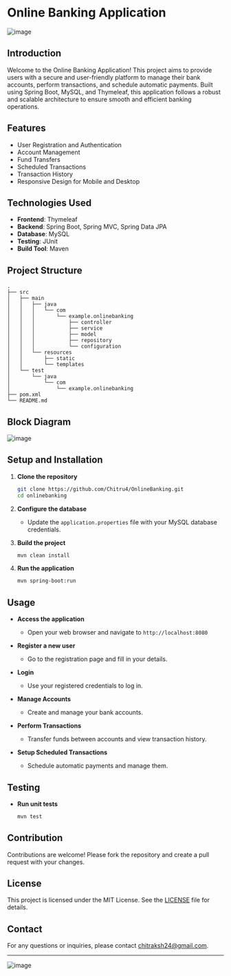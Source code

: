 # Online Banking Application

![image](https://github.com/Chitru4/OnlineBanking/assets/100341402/9792aec5-3246-4200-940d-ec69daee1512)

## Introduction

Welcome to the Online Banking Application! This project aims to provide users with a secure and user-friendly platform to manage their bank accounts, perform transactions, and schedule automatic payments. Built using Spring Boot, MySQL, and Thymeleaf, this application follows a robust and scalable architecture to ensure smooth and efficient banking operations.

## Features

- User Registration and Authentication
- Account Management
- Fund Transfers
- Scheduled Transactions
- Transaction History
- Responsive Design for Mobile and Desktop

## Technologies Used

- **Frontend**: Thymeleaf
- **Backend**: Spring Boot, Spring MVC, Spring Data JPA
- **Database**: MySQL
- **Testing**: JUnit
- **Build Tool**: Maven

## Project Structure

```plaintext
.
├── src
│   ├── main
│   │   ├── java
│   │   │   └── com
│   │   │       └── example.onlinebanking
│   │   │           ├── controller
│   │   │           ├── service
│   │   │           ├── model
│   │   │           ├── repository
│   │   │           └── configuration
│   │   └── resources
│   │       ├── static
│   │       └── templates
│   └── test
│       └── java
│           └── com
│               └── example.onlinebanking
├── pom.xml
└── README.md
```

## Block Diagram

![image](https://github.com/Chitru4/OnlineBanking/assets/100341402/0b0c8aad-29b3-4933-b7b6-67dad2c6a6c2)

## Setup and Installation

1. **Clone the repository**
   ```bash
   git clone https://github.com/Chitru4/OnlineBanking.git
   cd onlinebanking
   ```

2. **Configure the database**
   - Update the `application.properties` file with your MySQL database credentials.

3. **Build the project**
   ```bash
   mvn clean install
   ```

4. **Run the application**
   ```bash
   mvn spring-boot:run
   ```

## Usage

- **Access the application**
  - Open your web browser and navigate to `http://localhost:8080`

- **Register a new user**
  - Go to the registration page and fill in your details.

- **Login**
  - Use your registered credentials to log in.

- **Manage Accounts**
  - Create and manage your bank accounts.

- **Perform Transactions**
  - Transfer funds between accounts and view transaction history.

- **Setup Scheduled Transactions**
  - Schedule automatic payments and manage them.

## Testing

- **Run unit tests**
  ```bash
  mvn test
  ```

## Contribution

Contributions are welcome! Please fork the repository and create a pull request with your changes.

## License

This project is licensed under the MIT License. See the [LICENSE](LICENSE) file for details.

## Contact

For any questions or inquiries, please contact [chitraksh24@gmail.com](mailto:chitraksh24@gmail.com).

---

![image](https://github.com/Chitru4/OnlineBanking/assets/100341402/f063508b-4aac-46ca-ac0c-47e339ea5d8c)



